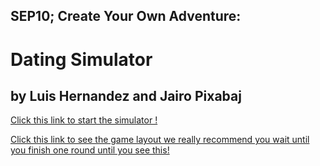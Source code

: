 ## SEP10; Create Your Own Adventure:
# Dating Simulator
## by Luis Hernandez and Jairo Pixabaj

[Click this link to start the simulator !](circumstances/predicament.md)

[Click this link to see the game layout we really recommend you wait until you finish one round until you see this!](image.png)



